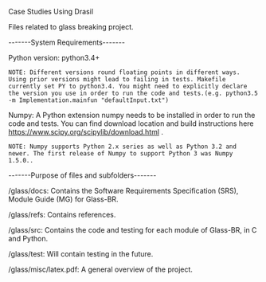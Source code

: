 Case Studies Using Drasil

Files related to glass breaking project.


-------System Requirements-------

Python version: python3.4+ 
    
    NOTE: Different versions round floating points in different ways. Using prior versions might lead to failing in tests. Makefile currently set PY to python3.4. You might need to explicitly declare the version you use in order to run the code and tests.(e.g. python3.5 -m Implementation.mainfun "defaultInput.txt")

Numpy: A Python extension numpy needs to be installed in order to run the code and tests. You can find download location and build instructions here https://www.scipy.org/scipylib/download.html .
    
    NOTE: Numpy supports Python 2.x series as well as Python 3.2 and newer. The first release of Numpy to support Python 3 was Numpy 1.5.0..


-------Purpose of files and subfolders-------

/glass/docs: Contains the Software Requirements Specification (SRS), Module Guide (MG) for Glass-BR.

/glass/refs: Contains references.

/glass/src: Contains the code and testing for each module of Glass-BR, in C and Python.

/glass/test: Will contain testing in the future.

/glass/misc/latex.pdf: A general overview of the project.
